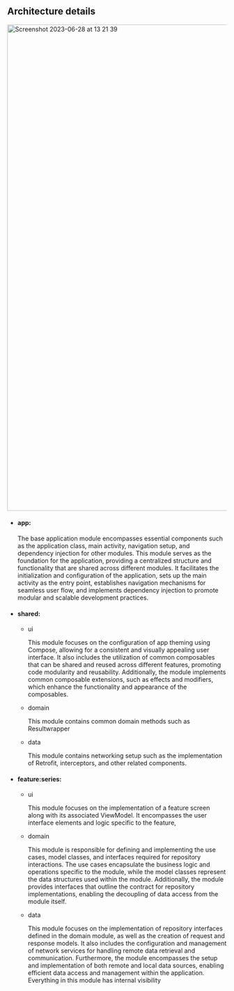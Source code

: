 ## Architecture details

<img width="1117" alt="Screenshot 2023-06-28 at 13 21 39" src="https://github.com/kacsogellert/Series/assets/8707773/b5dda0c0-b99f-4273-9b63-9c00861aaf2c">
 
- #### app:
   The base application module encompasses essential components such as the application class, main activity, navigation setup, and dependency injection for other modules. This module serves as the foundation for the application, providing a centralized structure and functionality that are shared across different modules. It facilitates the initialization and configuration of the application, sets up the main activity as the entry point, establishes navigation mechanisms for seamless user flow, and implements dependency injection to promote modular and scalable development practices.
    
- #### shared:
  -  ui
    
      This module focuses on the configuration of app theming using Compose, allowing for a consistent and visually appealing user interface. It also includes the utilization of common composables that can be shared and reused across different features, promoting code modularity and reusability. Additionally, the module implements common composable extensions, such as effects and modifiers, which enhance the functionality and appearance of the composables.
  -  domain

     This module contains common domain methods such as Resultwrapper
  -  data

     This module contains networking setup such as the implementation of Retrofit, interceptors, and other related components.

- #### feature:series:
  - ui

    This module focuses on the implementation of a feature screen along with its associated ViewModel. It encompasses the user interface elements and logic specific to the feature,      
  - domain

     This module is responsible for defining and implementing the use cases, model classes, and interfaces required for repository interactions. The use cases encapsulate the business logic and operations specific to the module, while the model classes represent the data structures used within the module. Additionally, the module provides interfaces that outline the contract for repository implementations, enabling the decoupling of data access from the module itself.
  - data

    This module focuses on the implementation of repository interfaces defined in the domain module, as well as the creation of request and response models. It also includes the configuration and management of network services for handling remote data retrieval and communication. Furthermore, the module encompasses the setup and implementation of both remote and local data sources, enabling efficient data access and management within the application. Everything in this module has internal visibility
       

  


